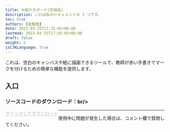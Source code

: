 ```yaml
---
title: お絵かきボード(完成品)
description: これは私のドキュメントの 1 つです。
toc: true
authors: [金聖皓]
date: 2023-03-25T17:35:02+08:00
lastmod: 2023-03-25T17:35:02+08:00
draft: false
weight: 2
isCJKLanguage: true
---
```

これは、空白のキャンバスや絵に描画できるツールで、教師が赤い手書きでマークを付けるための簡単な機能を提供します。


## 入口

<style>
	.DDot{
		text-decoration:underline;
		text-decoration-style:dotted;
		float:left;
		color:#b5b5b5;
	}
</style>


### ソースコードのダウンロード：br/>
<a href="/vbprojects/board.rar" class="DDot">クリックしてダウンロード</a>



----------
使用中に問題が発生した場合は、コメント欄で質問してください。